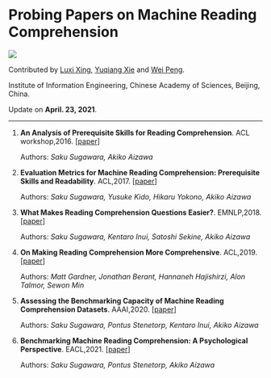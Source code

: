 # Probing Papers on Machine Reading Comprehension

![](https://img.shields.io/badge/Status-building-brightgreen)

Contributed by [Luxi Xing](https://github.com/XingLuxi), [Yuqiang Xie](https://github.com/IndexFziQ) and [Wei Peng](https://github.com/a414351664).

Institute of Information Engineering, Chinese Academy of Sciences, Beijing, China. 

Update on **April. 23, 2021**.

<!--(We will continuously update this list.)-->

-------

1. **An Analysis of Prerequisite Skills for Reading Comprehension**. ACL workshop,2016. [[paper](https://www.aclweb.org/anthology/W16-6001/)]

    Authors: *Saku Sugawara, Akiko Aizawa*

1. **Evaluation Metrics for Machine Reading Comprehension: Prerequisite Skills and Readability**. ACL,2017. [[paper](https://www.aclweb.org/anthology/P17-1075/)]

    Authors: *Saku Sugawara, Yusuke Kido, Hikaru Yokono, Akiko Aizawa*

1. **What Makes Reading Comprehension Questions Easier?**. EMNLP,2018. [[paper](https://www.aclweb.org/anthology/D18-1453/)]

    Authors: *Saku Sugawara, Kentaro Inui, Satoshi Sekine, Akiko Aizawa*

1. **On Making Reading Comprehension More Comprehensive**. ACL,2019. [[paper](https://www.aclweb.org/anthology/D19-5815/)]

    Authors: *Matt Gardner, Jonathan Berant, Hannaneh Hajishirzi, Alon Talmor, Sewon Min*
  
1. **Assessing the Benchmarking Capacity of Machine Reading Comprehension Datasets**. AAAI,2020. [[paper](https://arxiv.org/abs/1911.09241)]

    Authors: *Saku Sugawara, Pontus Stenetorp, Kentaro Inui, Akiko Aizawa*
  
1. **Benchmarking Machine Reading Comprehension: A Psychological Perspective**. EACL,2021. [[paper](https://www.aclweb.org/anthology/2021.eacl-main.137)]

    Authors: *Saku Sugawara, Pontus Stenetorp, Akiko Aizawa*

  
  
